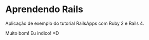 Aprendendo Rails
==

Aplicação de exemplo do tutorial RailsApps com Ruby 2 e Rails 4.

Muito bom! Eu indico! =D

